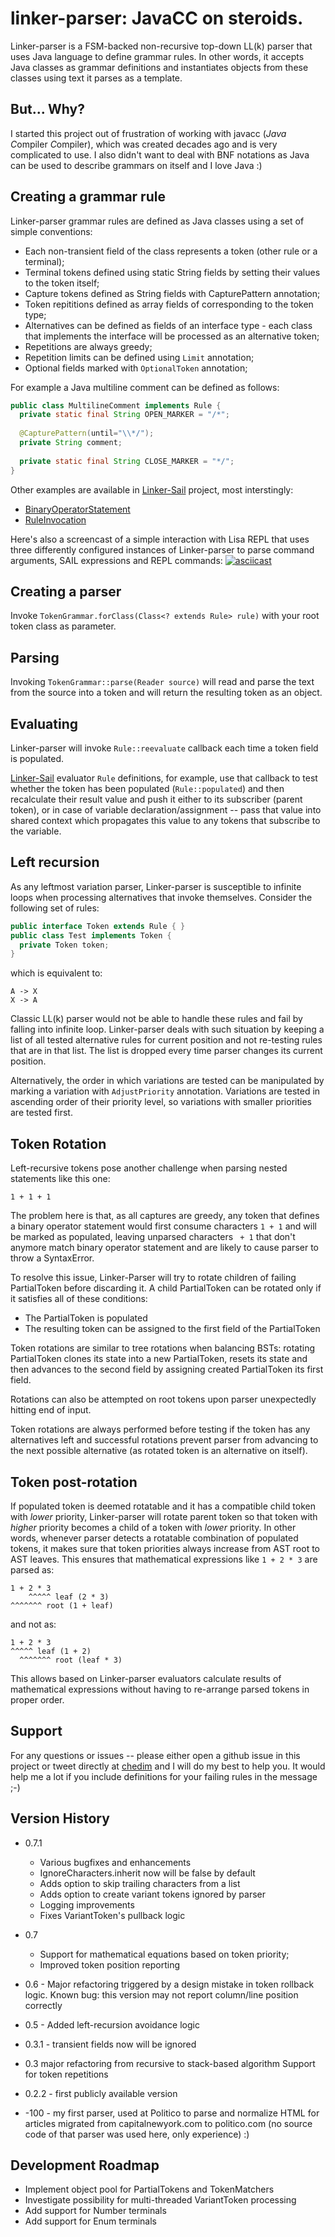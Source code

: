 # linker-parser: JavaCC on steroids.
Linker-parser is a FSM-backed non-recursive top-down LL(k) parser that uses Java language to define grammar rules. In other words, it accepts Java classes as grammar definitions and instantiates objects from these classes using text it parses as a template.

## But... Why?
I started this project out of frustration of working with javacc (*Java* *C*ompiler *C*ompiler), which was created decades ago and is very complicated to use. I also didn't want to deal with BNF notations as Java can be used to describe grammars on itself and I love Java :)

## Creating a grammar rule
Linker-parser grammar rules are defined as Java classes using a set of simple conventions:
* Each non-transient field of the class represents a token (other rule or a terminal);
* Terminal tokens defined using static String fields by setting their values to the token itself;
* Capture tokens defined as String fields with CapturePattern annotation;
* Token repititions defined as array fields of corresponding to the token type;
* Alternatives can be defined as fields of an interface type - each class that implements the interface will be processed as an alternative token; 
* Repetitions are always greedy;
* Repetition limits can be defined using `Limit` annotation;
* Optional fields marked with `OptionalToken` annotation;


For example a Java multiline comment can be defined as follows:
```java
public class MultilineComment implements Rule {
  private static final String OPEN_MARKER = "/*";
 
  @CapturePattern(until="\\*/");
  private String comment;
  
  private static final String CLOSE_MARKER = "*/";
}
```
Other examples are available in [Linker-Sail](https://github.com/dmitriic/lisa) project, most interstingly:
- [BinaryOperatorStatement](https://github.com/dmitriic/lisa/blob/master/src/main/java/com/onkiup/linker/sail/operator/BinaryOperatorStatement.java)
- [RuleInvocation](https://github.com/dmitriic/lisa/blob/master/src/main/java/com/onkiup/linker/sail/grammar/RuleInvocation.java)

Here's also a screencast of a simple interaction with Lisa REPL that uses three differently configured instances of  Linker-parser to parse command arguments, SAIL expressions and REPL commands:
[![asciicast](https://asciinema.org/a/6tIA9Rbu0OTyhGjaijSOGeRoM.svg)](https://asciinema.org/a/6tIA9Rbu0OTyhGjaijSOGeRoM)


## Creating a parser
Invoke `TokenGrammar.forClass(Class<? extends Rule> rule)` with your root token class as parameter.

## Parsing 
Invoking `TokenGrammar::parse(Reader source)` will read and parse the text from the source into a token and will return the resulting token as an object.

## Evaluating
Linker-parser will invoke `Rule::reevaluate` callback each time a token field is populated. 

[Linker-Sail](https://github.com/dmitriic/lisa) evaluator `Rule` definitions, for example, use that callback to test whether the token has been populated (`Rule::populated`) and then recalculate their result value and push it either to its subscriber (parent token), or in case of variable declaration/assignment -- pass that value into shared context which propagates this value to any tokens that subscribe to the variable.

## Left recursion
As any leftmost variation parser, Linker-parser is susceptible to infinite loops when processing alternatives that invoke themselves. Consider the following set of rules:

```java
public interface Token extends Rule { } 
public class Test implements Token {
  private Token token;
}
```
which is equivalent to:
```
A -> X
X -> A 
```
Classic LL(k) parser would not be able to handle these rules and fail by falling into infinite loop. Linker-parser deals with such situation by keeping a list of all tested alternative rules for current position and not re-testing rules that are in that list. The list is dropped every time parser changes its current position.

Alternatively, the order in which variations are tested can be manipulated by marking a variation with `AdjustPriority` annotation. Variations are tested in ascending order of their priority level, so variations with smaller priorities are tested first.

## Token Rotation
Left-recursive tokens pose another challenge when parsing nested statements like this one:
```
1 + 1 + 1
```
The problem here is that, as all captures are greedy, any token that defines a binary operator statement would first consume characters `1 + 1` and will be marked as populated, leaving unparsed characters ` + 1` that don't anymore match binary operator statement and are likely to cause parser to throw a SyntaxError. 

To resolve this issue, Linker-Parser will try to rotate children of failing PartialToken before discarding it. A child PartialToken can be rotated only if it satisfies all of these conditions:
* The PartialToken is populated
* The resulting token can be assigned to the first field of the PartialToken

Token rotations are similar to tree rotations when balancing BSTs: rotating PartialToken clones its state into a new PartialToken, resets its state and then advances to the second field by assigning created PartialToken its first field.

Rotations can also be attempted on root tokens upon parser unexpectedly hitting end of input.

Token rotations are always performed before testing if the token has any alternatives left and successful rotations prevent parser from advancing to the next possible alternative (as rotated token is an alternative on itself).

## Token post-rotation
If populated token is deemed rotatable and it has a compatible child token with *lower* priority, Linker-parser will rotate parent token so that token with *higher* priority becomes a child of a token with *lower* priority. In other words, whenever parser detects a rotatable combination of populated tokens, it makes sure that token priorities always increase from AST root to AST leaves. This ensures that mathematical expressions like `1 + 2 * 3` are parsed as:
```
1 + 2 * 3
    ^^^^^ leaf (2 * 3)
^^^^^^^ root (1 + leaf)
```
and not as:
```
1 + 2 * 3
^^^^^ leaf (1 + 2)
  ^^^^^^^ root (leaf * 3)
```
This allows based on Linker-parser evaluators calculate results of mathematical expressions without having to re-arrange parsed tokens in proper order.

## Support
For any questions or issues -- please either open a github issue in this project or tweet directly at [chedim](http://twitter.com/chedim) and I will do my best to help you. It would help me a lot if you include definitions for your failing rules in the message ;-)

## Version History
* 0.7.1
  - Various bugfixes and enhancements
  - IgnoreCharacters.inherit now will be false by default
  - Adds option to skip trailing characters from a list
  - Adds option to create variant tokens ignored by parser
  - Logging improvements
  - Fixes VariantToken's pullback logic
* 0.7 
  * Support for mathematical equations based on token priority; 
  * Improved token position reporting

* 0.6 - Major refactoring triggered by a design mistake in token rollback logic. 
  Known bug: this version may not report column/line position correctly
* 0.5 - Added left-recursion avoidance logic
* 0.3.1 - transient fields now will be ignored
* 0.3 
  major refactoring from recursive to stack-based algorithm
  Support for token repetitions
* 0.2.2 - first publicly available version
* -100 - my first parser, used at Politico to parse and normalize HTML for articles migrated from capitalnewyork.com to politico.com (no source code of that parser was used here, only experience) :)

## Development Roadmap
* Implement object pool for PartialTokens and TokenMatchers
* Investigate possibility for multi-threaded VariantToken processing
* Add support for Number terminals
* Add support for Enum terminals
